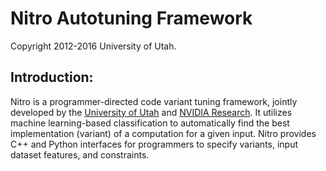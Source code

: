# Nitro Autotuning Framework

Copyright 2012-2016 University of Utah.

## Introduction:

Nitro is a programmer-directed code variant tuning framework,
jointly developed by the [University of Utah](http://www.cs.utah.edu) and [NVIDIA Research](http://research.nvidia.com). 
It utilizes machine learning-based classification to automatically
find the best implementation (variant) of a computation for a given input.
Nitro provides C++ and Python interfaces for programmers to specify variants, input dataset features, and constraints.
